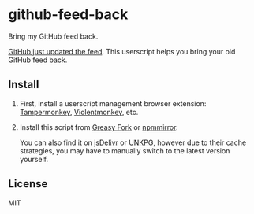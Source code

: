 # github-feed-back

Bring my GitHub feed back.

[GitHub just updated the feed](https://github.blog/changelog/2023-09-06-updates-to-your-github-feed/). This userscript helps you bring your old GitHub feed back.

## Install

1. First, install a userscript management browser extension: [Tampermonkey](https://www.tampermonkey.net/), [Violentmonkey](https://violentmonkey.github.io/), etc.

2. Install this script from [Greasy Fork](https://greasyfork.org/scripts/474720@latest) or [npmmirror](https://registry.npmmirror.com/github-feed-back/latest/files/dist/github-feed-back.user.js).

   You can also find it on [jsDelivr](https://fastly.jsdelivr.net/npm/github-feed-back@latest/dist/) or [UNKPG](https://unpkg.com/browse/github-feed-back@latest/dist/), however due to their cache strategies, you may have to manually switch to the latest version yourself.

## License

MIT

